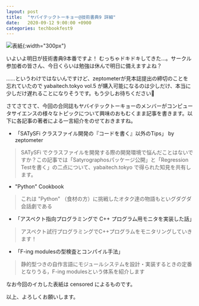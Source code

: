 ```yaml
---
layout: post
title:  "ヤバイテックトーキョー@技術書典9 詳細"
date:   2020-09-12 9:00:00 +0900
categories: techbookfest9
---
```


![表紙]({{site.baseurl}}/images/yabaitechvol5_front.png){:width="300px"}

いよいよ明日が技術書典9本番ですよ！ むっちゃドキドキしてきた…。サークル参加者の皆さん、今日くらいは勉強は休んで明日に備えますよね？

……というわけではないんですけど、zeptometerが見本誌提出の締切のことを忘れていたので yabaitech.tokyo vol.5 が購入可能になるのは少しだけ、本当に少しだけ遅れることになりそうです。もう少しお待ちください🙇

さてさてさて、今回の合同誌もヤバイテックトーキョーのメンバーがコンピュータサイエンスの様々なトピックについて興味のおもむくまま記事を書きます。以下に各記事の著者による一言紹介をのせておきますね。

* 「SATySFi クラスファイル開発の『コードを書く』以外のTips」 by zeptometer
> SATySFi でクラスファイルを開発する際の開発環境で悩んだことはないですか？この記事では「Satyrographosパッケージ公開」と「Regression Testを書く」の二点について、yabaitech.tokyo で得られた知見を共有します。
* "Python" Cookbook
> これは "Python" （食材の方）に挑戦したオタク達の物語もといグダグダ会話劇である
* 「アスペクト指向プログラミングで C++ プログラム用モニタを実装した話」
> アスペクト試行プログラミングでC++プログラムをモニタリングしていきます！
* 「F-ing modulesの型検査とコンパイル手法」
> 静的型つきの自作言語にモジュールシステムを設計・実装するときの定番となりうる，F-ing modulesという体系を紹介します

なお今回のイカした表紙は censored によるものです。

以上、よろしくお願いします。
